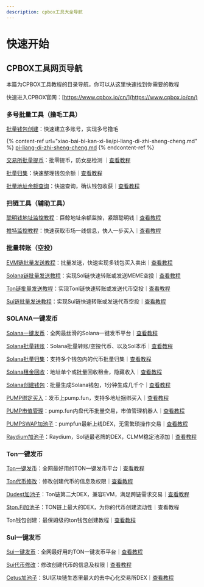 ```yaml
---
description: cpbox工具大全导航
---
```


# 快速开始

## CPBOX工具网页导航

本篇为CPBOX工具教程的目录导航，你可以从这里快速找到你需要的教程

快速进入CPBOX官网：[https://www.cpbox.io/cn/](https://www.cpbox.io/cn/)

### 多号批量工具（撸毛工具）

[批量钱包创建](https://www.cpbox.io/cn/batch/generate-wallet)：快速建立多账号，实现多号撸毛

{% content-ref url="xiao-bai-bi-kan-xi-lie/pi-liang-di-zhi-sheng-cheng.md" %}
[pi-liang-di-zhi-sheng-cheng.md](xiao-bai-bi-kan-xi-lie/pi-liang-di-zhi-sheng-cheng.md)
{% endcontent-ref %}

[交易所批量提币](https://www.cpbox.io/cn/exchange/withdraw)：批零提币，防女巫检测 ｜[查看教程](shi-yong-gong-ju/jiao-yi-suo-pi-liang-ti-bi.md)

[批量归集](https://www.cpbox.io/cn/batch/collection)：快速整理钱包余额｜[查看教程](../en/pi-liang-gong-ju/pi-liang-gui-ji.md)

[批量地址余额查询](https://www.cpbox.io/cn/batch/check-balance)：快速查询，确认钱包收获｜[查看教程](https://docs.cpbox.io/pi-liang-gong-ju/pi-liang-cha-xun.html)

### 扫链工具（辅助工具）

[聪明钱地址监控教程](https://www.cpbox.io/cn/balance/monitor)：巨鲸地址余额监控，紧跟聪明钱｜[查看教程](https://docs.cpbox.io/shi-yong-gong-ju/yuejian-kong.html)

[推特监控教程](https://www.cpbox.io/cn/twitter/group)：快速获取市场一线信息，快人一步买入｜[查看教程](https://docs.cpbox.io/shi-yong-gong-ju/twitter-jian-kong.html)

### 批量转账（空投）

[EVM链批量发送教程](https://www.cpbox.io/cn/batch/send-token)：批量发送，快速实现多钱包买入卖出｜[查看教程](https://docs.cpbox.io/pi-liang-gong-ju/pi-liang-fa-song.html)

[Solana链批量发送教程](https://www.cpbox.io/cn/solana/batch/send)：实现Sol链快速转账或发送MEME空投｜[查看教程](../en/lian-gong-ju/solana-gong-ju/solana-pi-liang-zhuan-zhang-kong-tou-fa-song.md)

[Ton链批量发送教程](https://www.cpbox.io/cn/ton/batch-send-token)：实现Tonl链快速转账或发送代币空投｜[查看教程](../en/lian-gong-ju/ton-gong-ju/ton-pi-liang-zhuan-zhang-kong-tou-fa-song.md)

[Sui链批量发送教程](https://www.cpbox.io/cn/sui/batch-send-token)：实现Sui链快速转账或发送代币空投｜[查看教程](../en/lian-gong-ju/sui-gong-ju/sui-pi-liang-fa-song-kong-tou-fa-song.md)

### SOLANA一键发币

[Solana一键发币](https://docs.cpbox.io/solana-gong-ju/solana-yi-jian-fa-bi.html)：全网最丝滑的Solana一键发币平台｜[查看教程](https://docs.cpbox.io/solana-gong-ju/solana-yi-jian-fa-bi.html)

[Solana批量转账](https://www.cpbox.io/cn/solana/batch/send)：Solana批量转账/空投代币、以及Sol本币｜[查看教程](../en/lian-gong-ju/solana-gong-ju/solana-pi-liang-zhuan-zhang-kong-tou-fa-song.md)

[Solana批量归集](https://www.cpbox.io/cn/solana/batch/collection)：支持多个钱包内的代币批量归集｜[查看教程](../en/lian-gong-ju/solana-gong-ju/solana-pi-liang-gui-ji.md)

[Solana租金回收](https://www.cpbox.io/cn/solana/close-account)：地址单个或批量回收租金，隐藏收入｜[查看教程](../en/solana-gong-ju/solana-guan-bi-di-zhi-zu-jin-hui-shou.md)

[Solana创建钱包](https://www.cpbox.io/cn/batch/generate-wallet)：批量生成Solana钱包，1分钟生成几千个｜[查看教程](../en/lian-gong-ju/solana-gong-ju/solana-qian-bao-pi-liang-chuang-jian.md)

[PUMP绑定买入](https://www.cpbox.io/cn/solana/pump/publish)：发币上pump.fun，支持多地址捆绑买入｜[查看教程](../en/solana-gong-ju/pump-kai-pan-he-bing-mai-ru.md)

[PUMP市值管理](https://www.cpbox.io/cn/solana/bmm?id=3)：pump.fun内盘代币批量交易，市值管理机器人｜[查看教程](../en/solana-gong-ju/pump-shi-zhi-guan-li.md)

[PUMPSWAP加池子](https://swap.pump.fun/?input=So11111111111111111111111111111111111111112)：pumpfun最新上线DEX，无需繁琐操作交易｜[查看教程](../en/lian-gong-ju/solana-gong-ju/pumpswap-liu-dong-xing-tian-jia.md)

[Raydium加池子](https://raydium.io/liquidity-pools/)：Raydium，Sol链最老牌的DEX，CLMM稳定池添加｜[查看教程](../en/lian-gong-ju/solana-gong-ju/raydium-tian-jia-liu-dong-xing-wen-ding-chi-chuang-jian.md)

### Ton一键发币

[Ton一键发币](https://www.cpbox.io/cn/ton/token/publish)：全网最好用的TON一键发币平台｜[查看教程](ton-lian-gong-ju/ton-lian-yi-jian-fa-bi-0-dai-ma-fa-bi.md)

[Ton代币修改](https://www.cpbox.io/cn/ton/token/manage)：修改创建代币的信息及权限｜[查看教程](../en/ton-lian-gong-ju/ton-dai-bi-guan-li.md)

[Dudest加池子](https://dedust.io/)：Ton链第二大DEX，兼容EVM，满足跨链需求交易｜[查看教程](../en/ton-lian-gong-ju/ton-liu-dong-xing-chi-chuang-jian-dedust-jiao-cheng.md)

[Ston.Fi加池子](https://ston.fi/)：TON链上最大的DEX，为你的代币创建流动性｜查看教程

Ton钱包创建：最保姆级的ton钱包创建教程｜[查看教程](../en/ton-lian-gong-ju/ton-qian-bao-chuang-jian-jiao-cheng.md)

### Sui一键发币

[Sui一键发币](https://www.cpbox.io/cn/sui/token/publish)：全网最好用的TON一键发币平台｜[查看教程](../en/sui-lian-gong-ju/sui-yi-jian-fa-bi.md)

[Sui代币修改](https://www.cpbox.io/cn/sui/token/manage)：修改创建代币的信息及权限｜[查看教程](../en/sui-lian-gong-ju/sui-dai-bi-quan-xian-xiu-gai.md)

[Cetus加池子](https://www.cetus.zone/)：SUI区块链生态里最大的去中心化交易所DEX｜[查看教程](../en/sui-lian-gong-ju/sui-liu-dong-xing-chi-tian-jia.md)
